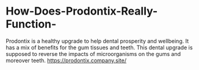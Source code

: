 # How-Does-Prodontix-Really-Function-
Prodontix is a healthy upgrade to help dental prosperity and wellbeing. It has a mix of benefits for the gum tissues and teeth. This dental upgrade is supposed to reverse the impacts of microorganisms on the gums and moreover teeth. https://prodontix.company.site/

